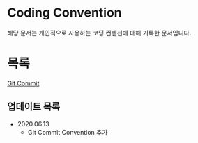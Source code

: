 # Coding Convention

해당 문서는 개인적으로 사용하는 코딩 컨벤션에 대해 기록한 문서입니다.<br>

# 목록
[Git Commit](https://github.com/devlethe/Coding_Convention/blob/master/Git/Commit.md)


## 업데이트 목록
* 2020.06.13 
    * Git Commit Convention 추가
